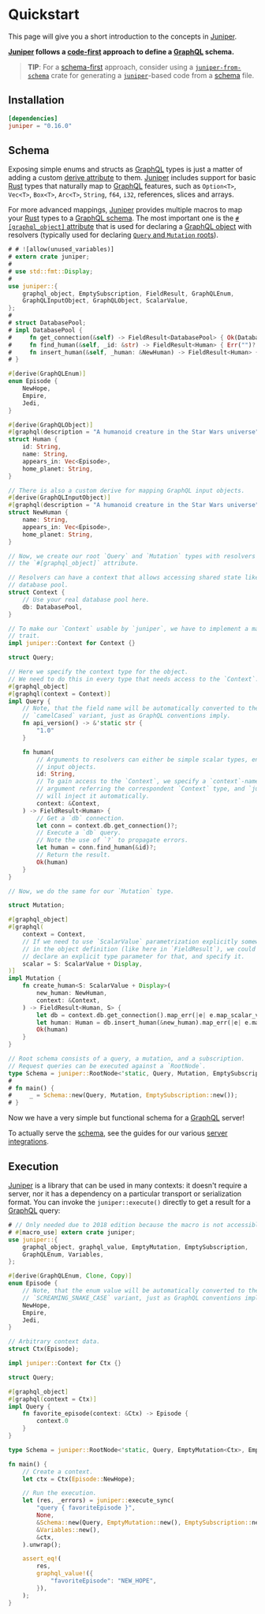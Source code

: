 Quickstart
==========

This page will give you a short introduction to the concepts in [Juniper].

**[Juniper] follows a [code-first] approach to define a [GraphQL] schema.**

> **TIP**: For a [schema-first] approach, consider using a [`juniper-from-schema`] crate for generating a [`juniper`]-based code from a [schema] file.




## Installation

```toml
[dependencies]
juniper = "0.16.0"
```




## Schema

Exposing simple enums and structs as [GraphQL] types is just a matter of adding a custom [derive attribute] to them. [Juniper] includes support for basic [Rust] types that naturally map to [GraphQL] features, such as `Option<T>`, `Vec<T>`, `Box<T>`, `Arc<T>`, `String`, `f64`, `i32`, references, slices and arrays.

For more advanced mappings, [Juniper] provides multiple macros to map your [Rust] types to a [GraphQL schema][schema]. The most important one is the [`#[graphql_object]` attribute][2] that is used for declaring a [GraphQL object] with resolvers (typically used for declaring [`Query` and `Mutation` roots][1]).

```rust
# # ![allow(unused_variables)]
# extern crate juniper;
#
# use std::fmt::Display;
#
use juniper::{
    graphql_object, EmptySubscription, FieldResult, GraphQLEnum,
    GraphQLInputObject, GraphQLObject, ScalarValue,
};
#
# struct DatabasePool;
# impl DatabasePool {
#     fn get_connection(&self) -> FieldResult<DatabasePool> { Ok(DatabasePool) }
#     fn find_human(&self, _id: &str) -> FieldResult<Human> { Err("")? }
#     fn insert_human(&self, _human: &NewHuman) -> FieldResult<Human> { Err("")? }
# }

#[derive(GraphQLEnum)]
enum Episode {
    NewHope,
    Empire,
    Jedi,
}

#[derive(GraphQLObject)]
#[graphql(description = "A humanoid creature in the Star Wars universe")]
struct Human {
    id: String,
    name: String,
    appears_in: Vec<Episode>,
    home_planet: String,
}

// There is also a custom derive for mapping GraphQL input objects.
#[derive(GraphQLInputObject)]
#[graphql(description = "A humanoid creature in the Star Wars universe")]
struct NewHuman {
    name: String,
    appears_in: Vec<Episode>,
    home_planet: String,
}

// Now, we create our root `Query` and `Mutation` types with resolvers by using 
// the `#[graphql_object]` attribute.

// Resolvers can have a context that allows accessing shared state like a 
// database pool.
struct Context {
    // Use your real database pool here.
    db: DatabasePool,
}

// To make our `Context` usable by `juniper`, we have to implement a marker 
// trait.
impl juniper::Context for Context {}

struct Query;

// Here we specify the context type for the object.
// We need to do this in every type that needs access to the `Context`.
#[graphql_object]
#[graphql(context = Context)]
impl Query {
    // Note, that the field name will be automatically converted to the
    // `camelCased` variant, just as GraphQL conventions imply.
    fn api_version() -> &'static str {
        "1.0"
    }

    fn human(
        // Arguments to resolvers can either be simple scalar types, enums or 
        // input objects.
        id: String,
        // To gain access to the `Context`, we specify a `context`-named 
        // argument referring the correspondent `Context` type, and `juniper`
        // will inject it automatically.
        context: &Context,
    ) -> FieldResult<Human> {
        // Get a `db` connection.
        let conn = context.db.get_connection()?;
        // Execute a `db` query.
        // Note the use of `?` to propagate errors.
        let human = conn.find_human(&id)?;
        // Return the result.
        Ok(human)
    }
}

// Now, we do the same for our `Mutation` type.

struct Mutation;

#[graphql_object]
#[graphql(
    context = Context,
    // If we need to use `ScalarValue` parametrization explicitly somewhere
    // in the object definition (like here in `FieldResult`), we could
    // declare an explicit type parameter for that, and specify it.
    scalar = S: ScalarValue + Display,
)]
impl Mutation {
    fn create_human<S: ScalarValue + Display>(
        new_human: NewHuman,
        context: &Context,
    ) -> FieldResult<Human, S> {
        let db = context.db.get_connection().map_err(|e| e.map_scalar_value())?;
        let human: Human = db.insert_human(&new_human).map_err(|e| e.map_scalar_value())?;
        Ok(human)
    }
}

// Root schema consists of a query, a mutation, and a subscription.
// Request queries can be executed against a `RootNode`.
type Schema = juniper::RootNode<'static, Query, Mutation, EmptySubscription<Context>>;
#
# fn main() {
#     _ = Schema::new(Query, Mutation, EmptySubscription::new());
# }
```

Now we have a very simple but functional schema for a [GraphQL] server!

To actually serve the [schema], see the guides for our various [server integrations](serve/index.md).




## Execution

[Juniper] is a library that can be used in many contexts: it doesn't require a server, nor it has a dependency on a particular transport or serialization format. You can invoke the `juniper::execute()` directly to get a result for a [GraphQL] query:

```rust
# // Only needed due to 2018 edition because the macro is not accessible.
# #[macro_use] extern crate juniper;
use juniper::{
    graphql_object, graphql_value, EmptyMutation, EmptySubscription, 
    GraphQLEnum, Variables, 
};

#[derive(GraphQLEnum, Clone, Copy)]
enum Episode {
    // Note, that the enum value will be automatically converted to the
    // `SCREAMING_SNAKE_CASE` variant, just as GraphQL conventions imply.
    NewHope,
    Empire,
    Jedi,
}

// Arbitrary context data.
struct Ctx(Episode);

impl juniper::Context for Ctx {}

struct Query;

#[graphql_object]
#[graphql(context = Ctx)]
impl Query {
    fn favorite_episode(context: &Ctx) -> Episode {
        context.0
    }
}

type Schema = juniper::RootNode<'static, Query, EmptyMutation<Ctx>, EmptySubscription<Ctx>>;

fn main() {
    // Create a context.
    let ctx = Ctx(Episode::NewHope);

    // Run the execution.
    let (res, _errors) = juniper::execute_sync(
        "query { favoriteEpisode }",
        None,
        &Schema::new(Query, EmptyMutation::new(), EmptySubscription::new()),
        &Variables::new(),
        &ctx,
    ).unwrap();

    assert_eq!(
        res,
        graphql_value!({
            "favoriteEpisode": "NEW_HOPE",
        }),
    );
}
```




[`juniper`]: https://docs.rs/juniper
[`juniper-from-schema`]: https://docs.rs/juniper-from-schema
[code-first]: https://www.apollographql.com/blog/backend/architecture/schema-first-vs-code-only-graphql#code-only
[derive attribute]: https://doc.rust-lang.org/stable/reference/attributes/derive.html#derive
[GraphQL]: https://graphql.org
[GraphQL object]: https://spec.graphql.org/October2021#sec-Objects
[Juniper]: https://docs.rs/juniper
[Rust]: https://www.rust-lang.org
[schema]: https://graphql.org/learn/schema
[schema-first]: https://www.apollographql.com/blog/backend/architecture/schema-first-vs-code-only-graphql#schema-first

[1]: https://spec.graphql.org/October2021#sec-Root-Operation-Types
[2]: https://docs.rs/juniper/0.16.0/juniper/macro.graphql_object.html
